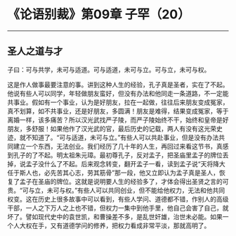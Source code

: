 # 《论语别裁》第09章 子罕（20）

------

## 圣人之道与才

子曰：可与共学，未可与适道。可与适道，未可与立。可与立，未可与权。

这是作人做事最要注意的事。讲到这种人生的经验，孔子真是圣者，实在了不起。他说有些人可以同学，年轻做朋友蛮好，但没有办法和他同走一条道路，不一定能共事业。假如有一个事业，认为是好朋友，拉在一起做，往往后来朋友变成冤家，真不划算，如不共事业，还是好朋友，多圆满！朋友是难得，结果变成冤家，等于离婚一样，该多痛苦？所以汉光武找严子陵，而严子陵始终不干，始终和皇帝是好朋友，多舒服！如果他作了汉光武的官，最后历史的记载，两人有没有这光荣史迹，就不知道了。“可与适道，未可与立。”有些人可以共赴事业，但是没有办法共同建立一个东西，无法创业。我们经历了几十年的人生，再回过来看这节书，真感到孔子的了不起。明太祖朱元璋。最初尊孔子，反对孟子，把圣庙里孟子的牌位丢掉，说孟子没什么了不起。后来观念转变，翻开孟子一看，读到孟子说“天将降大任于斯人也，必先苦其心志，劳其筋骨”那一段，他又立即认为孟子真是圣人，恢复了孟子在圣庙的牌位。这就是说明要人生的经验多了，才体会得出圣贤之言的可贵。“可与立，未可与权。”有些人可以共同创业，但不能给他权力，无法和他共同权变。这在历史上很多故事中可以看到，有些人学问、道德都不错，作别人的高级干部，一人之下万人之上也不错，但权力一集中到他手里，他自己会害了自己，就坏了。譬如现代史中的袁世凯，和曹操差不多，是乱世奸雄，治世未必能。如果一个人大权在手，又有道德学问的修养，把权力看成非常平淡，那就高明了。

